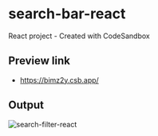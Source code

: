 # search-bar-react
React project - Created with CodeSandbox

## Preview link
- https://bimz2y.csb.app/

## Output
![search-filter-react](https://user-images.githubusercontent.com/26595961/231951683-626cf83e-0b4a-48cb-ad82-0d77b1d568eb.png)
